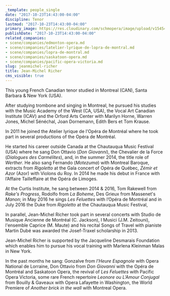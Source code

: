 ```yaml
---
_template: people_single
date: "2017-10-23T14:43:00-04:00"
discipline: Tenor
lastmod: "2017-10-23T14:43:00-04:00"
primary_image: https://res.cloudinary.com/schmopera/image/upload/v1545409169/media/webhook-uploads/1508784024921/5774e511e1287.jpg.jpg
publishDate: "2017-10-23T14:43:00-04:00"
related_companies:
- scene/companies/edmonton-opera.md
- scene/companies/latelier-lyrique-de-lopra-de-montral.md
- scene/companies/lopra-de-montral.md
- scene/companies/saskatoon-opera.md
- scene/companies/pacific-opera-victoria.md
slug: jeanmichel-richer
title: Jean-Michel Richer
cms_visible: true
---
```


This young French Canadian tenor studied in Montreal (CAN), Santa Barbara & New York (USA).

After studying trombone and singing in Montreal, he pursued his studies with the Music Academy of the West (CA, USA), the Vocal Art Canadian Institute (ICAV) and the Orford Arts Center with Marilyn Horne, Warren Jones, Michel Sénéchal, Joan Dornemann, Edith Bers et Tom Krause.

In 2011 he joined the Atelier lyrique de l'Opéra de Montréal where he took part in several productions of the Opéra de Montréal.

He started his career outside Canada at the Chautauqua Music Festival (USA) where he sang Don Ottavio (*Don Giovanni*), the Chevalier de la Force (*Dialogues des Carmélites*), and, in the summer 2014, the title role of *Werther*. He also sang Fernando (*Motezuma*) with Montreal Baroque, extracts from *Rigoletto* at the Gala concert of Opéra de Québec, *Zémir et Azor* (Azor) with Violons du Roy. In 2014 he made his debut in France with l’Affaire Tailleffaire at the Opéra de Limoges.

At the Curtis Institute, he sang between 2014 & 2016, Tom Rakewell from *Rake's Progress*, Rodolfo from *La Boheme*, Des Grieux from Massenet's *Manon*; in May 2016 he sings *Les Feluettes* with l’Opéra de Montréal and in July 2016 the Duke from *Rigoletto* at the Chautauqua Music Festival,

In parallel, Jean-Michel Richer took part in several concerts with Studio de Musique Ancienne de Montréal (C. Jackson), I Musici (J.M. Zeitouni), l'ensemble Caprice (M. Maute) and his recital Songs of Travel with pianiste Martin Dubé was awarded the Josef-Traxel scholarship in 2013.

Jean-Michel Richer is supported by the Jacqueline Desmarais Foundation which enables him to pursue his vocal training with Marlena Kleinman Malas in New York.

In the past months he sang: Gonzalve from *l'Heure Espagnole* with Opera National de Lorraine, Don Ottavio from *Don Giovanni* with the Opéra de Montréal and Saskatoon Opera, the revival of *Les Feluettes* with Pacific Opera Victoria, some rare French repertoire *Leonore ou L’Amour Conjugal* from Bouilly & Gaveaux with Opera Lafayette in Washington, the World Premiere of *Another brick in the wall* with Montreal Opera.
